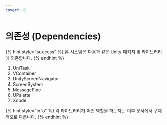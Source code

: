 ```yaml
---
coverY: 0
---
```


# 의존성 (Dependencies)

{% hint style="success" %}
본 시스템은 다음과 같은 Unity 패키지 및 라이브러리에 의존합니다.
{% endhint %}

1. UniTask
2. VContainer
3. UnityScreenNavigator
4. ScreenSystem
5. MessagePipe
6. UPalette
7. Xnode

{% hint style="info" %}
각 라이브러리가 어떤 역할을 하는지는 이후 문서에서 구체적으로 다룹니다.
{% endhint %}
